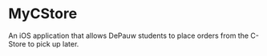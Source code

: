 # MyCStore
An iOS application that allows DePauw students to place orders from the C-Store to pick up later.
